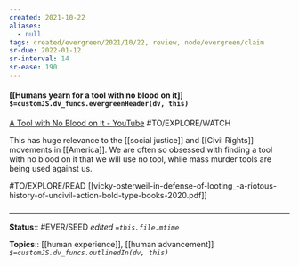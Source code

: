 ```yaml
---
created: 2021-10-22
aliases:
  - null
tags: created/evergreen/2021/10/22, review, node/evergreen/claim
sr-due: 2022-01-12
sr-interval: 14
sr-ease: 190
---
```


#### [[Humans yearn for a tool with no blood on it]] `$=customJS.dv_funcs.evergreenHeader(dv, this)`

[A Tool with No Blood on It - YouTube](https://www.youtube.com/watch?v=DuLuxNfeCn4) #TO/EXPLORE/WATCH 

This has huge relevance to the [[social justice]] and [[Civil Rights]] movements in [[America]]. We are often so obsessed with finding a tool with no blood on it that we will use no tool, while mass murder tools are being used against us. 

#TO/EXPLORE/READ [[vicky-osterweil-in-defense-of-looting_-a-riotous-history-of-uncivil-action-bold-type-books-2020.pdf]]

### <hr class="footnote"/>

**Status**:: #EVER/SEED
*edited `=this.file.mtime`*

**Topics**:: [[human experience]], [[human advancement]]
*`$=customJS.dv_funcs.outlinedIn(dv, this)`*

